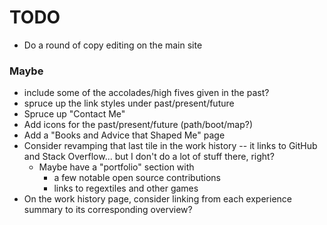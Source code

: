 # TODO

- Do a round of copy editing on the main site

### Maybe

- include some of the accolades/high fives given in the past?
- spruce up the link styles under past/present/future
- Spruce up "Contact Me"
- Add icons for the past/present/future (path/boot/map?)
- Add a "Books and Advice that Shaped Me" page
- Consider revamping that last tile in the work history -- it links to GitHub
  and Stack Overflow... but I don't do a lot of stuff there, right?
    - Maybe have a "portfolio" section with
       - a few notable open source contributions
       - links to regextiles and other games
- On the work history page, consider linking from each experience summary to its
  corresponding overview?
